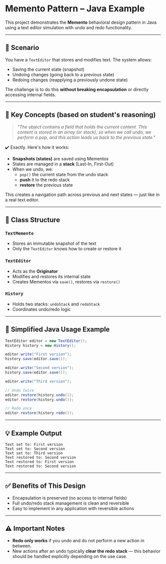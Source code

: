 
# Memento Pattern – Java Example

This project demonstrates the **Memento** behavioral design pattern in Java using a text editor simulation with undo and redo functionality.

---

## 📌 Scenario

You have a `TextEditor` that stores and modifies text. The system allows:

- Saving the current state (snapshot)
- Undoing changes (going back to a previous state)
- Redoing changes (reapplying a previously undone state)

The challenge is to do this **without breaking encapsulation** or directly accessing internal fields.

---

## 🧠 Key Concepts (based on student's reasoning)

> *"The object contains a field that holds the current content. This content is stored in an array (or stack), so when we call undo, we perform a pop, and this action leads us back to the previous state."*

✔️ Exactly. Here's how it works:

- **Snapshots (states)** are saved using Mementos
- States are managed in a **stack** (Last-In, First-Out)
- When we undo, we:
  - `pop()` the current state from the undo stack
  - **push** it to the redo stack
  - **restore** the previous state

This creates a navigation path across previous and next states — just like in a real text editor.

---

## 🧱 Class Structure

### `TextMemento`
- Stores an immutable snapshot of the text
- Only the `TextEditor` knows how to create or restore it

### `TextEditor`
- Acts as the **Originator**
- Modifies and restores its internal state
- Creates Mementos via `save()`, restores via `restore()`

### `History`
- Holds two stacks: `undoStack` and `redoStack`
- Coordinates undo/redo logic

---

## 🔧 Simplified Java Usage Example

```java
TextEditor editor = new TextEditor();
History history = new History();

editor.write("First version");
history.save(editor.save());

editor.write("Second version");
history.save(editor.save());

editor.write("Third version");

// Undo twice
editor.restore(history.undo());
editor.restore(history.undo());

// Redo once
editor.restore(history.redo());
```

---

## 💡 Example Output

```
Text set to: First version
Text set to: Second version
Text set to: Third version
Text restored to: Second version
Text restored to: First version
Text restored to: Second version
```

---

## ✅ Benefits of This Design

- Encapsulation is preserved (no access to internal fields)
- Full undo/redo stack management is clean and reversible
- Easy to implement in any application with reversible actions

---

## ⚠️ Important Notes

- **Redo only works** if you undo and do not perform a new action in between.
- New actions after an undo typically **clear the redo stack** — this behavior should be handled explicitly depending on the use case.
